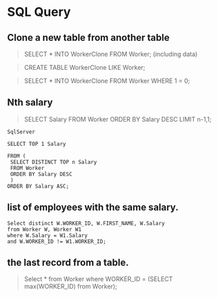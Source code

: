 # SQL Query

## Clone a new table from another table

> SELECT * INTO WorkerClone FROM Worker; (including data)

> CREATE TABLE WorkerClone LIKE Worker;

> SELECT * INTO WorkerClone FROM Worker WHERE 1 = 0;

## Nth salary 

> SELECT Salary FROM Worker ORDER BY Salary DESC LIMIT n-1,1;

`SqlServer`

```
SELECT TOP 1 Salary

FROM (
 SELECT DISTINCT TOP n Salary
 FROM Worker 
 ORDER BY Salary DESC
 )
ORDER BY Salary ASC;
```

## list of employees with the same salary.
```
Select distinct W.WORKER_ID, W.FIRST_NAME, W.Salary 
from Worker W, Worker W1 
where W.Salary = W1.Salary 
and W.WORKER_ID != W1.WORKER_ID;
```

## the last record from a table.

> Select * from Worker where WORKER_ID = (SELECT max(WORKER_ID) from Worker);